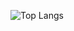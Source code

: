 ![Top Langs](https://github-readme-stats.vercel.app/api/top-langs/?username=matt-j-jones&langs_count=10&layout=compact&theme=dracula&hide=HLSL,ShaderLab)

